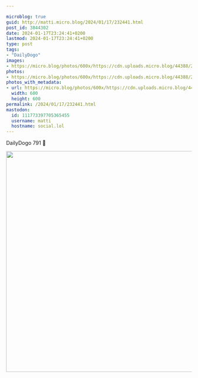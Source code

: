 ```yaml
---

microblog: true
guid: http://matti.micro.blog/2024/01/17/232441.html
post_id: 3844302
date: 2024-01-17T23:24:41+0200
lastmod: 2024-01-17T23:24:41+0200
type: post
tags:
- "DailyDogo"
images:
- https://micro.blog/photos/600x/https://cdn.uploads.micro.blog/44388/2024/49bcb6dce954485b917e88b60d2388fc.jpg
photos:
- https://micro.blog/photos/600x/https://cdn.uploads.micro.blog/44388/2024/49bcb6dce954485b917e88b60d2388fc.jpg
photos_with_metadata:
- url: https://micro.blog/photos/600x/https://cdn.uploads.micro.blog/44388/2024/49bcb6dce954485b917e88b60d2388fc.jpg
  width: 600
  height: 600
permalink: /2024/01/17/232441.html
mastodon:
  id: 111773397705365455
  username: matti
  hostname: social.lol
---
```

DailyDogo 791 🐶

<img src="/media/uploads/2024/49bcb6dce954485b917e88b60d2388fc.jpg" width="600" height="600" alt="" />
